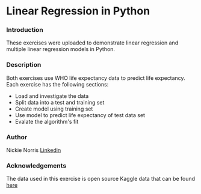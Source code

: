 # Linear Regression in Python

### Introduction

These exercises were uploaded to demonstrate linear regression and multiple linear regression models in Python.  

### Description

Both exercises use WHO life expectancy data to predict life expectancy. Each exercise has the following sections:

* Load and investigate the data
* Split data into a test and training set
* Create model using training set
* Use model to predict life expectancy of test data set
* Evalate the algorithm's fit

### Author

Nickie Norris
[Linkedin](https://www.linkedin.com/in/nickie-norris-4721b946/)

### Acknowledgements

The data used in this exercise is open source Kaggle data that can be found [here](https://www.kaggle.com/datasets/kumarajarshi/life-expectancy-who)
